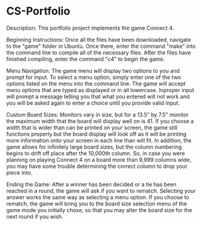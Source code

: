 # CS-Portfolio

Description: This portfolio project implements the game Connect 4.

Beginning Instructions: Once all the files have been downloaded, navigate to the "game" folder in Ubuntu. Once there, enter the command "make" into the command line to compile all of the necessary files. After the files have finished compiling, enter the command "c4" to begin the game.

Menu Navigation: The game menu will display two options to you and prompt for input. To select a menu option, simply enter one of the two options listed on the menu into the command line. The game will accept menu options that are typed as displayed or in all lowercase. Inproper input will prompt a message telling you that what you entered will not work and you will be asked again to enter a choice until you provide valid input.

Custom Board Sizes: Monitors vary in size, but for a 13.5" by 7.5" monitor the maximum width that the board will display well on is 41. If you choose a width that is wider than can be printed on your screen, the game still functions properly but the board display will look off as it will be printing more information onto your screen in each line than will fit. In addition, the game allows for infinitely large board sizes, but the column numbering begins to drift off place after the 10,000th column. So, in case you were planning on playing Connect 4 on a board more than 9,999 columns wide, you may have some trouble determining the correct column to drop your piece into. 

Ending the Game: After a winner has been decided or a tie has been reached in a round, the game will ask if you want to rematch. Selecting your answer works the same way as selecting a menu option. If you choose to rematch, the game will bring you to the board size selection menu of the game mode you initially chose, so that you may alter the board size for the next round if you wish. 
